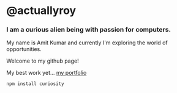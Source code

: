 # @actuallyroy

### I am a curious alien being with passion for computers.
My name is Amit Kumar and currently I'm exploring the world of opportunities.

Welcome to my github page!

My best work yet... [my portfolio](https://actuallyroy.github.io)

```npm install curiosity```
